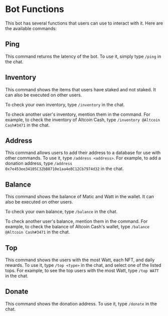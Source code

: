 # Bot Functions

This bot has several functions that users can use to interact with it. Here are the available commands:

## Ping

This command returns the latency of the bot. To use it, simply type `/ping` in the chat.

## Inventory

This command shows the items that users have staked and not staked. It can also be executed on other users.

To check your own inventory, type `/inventory` in the chat.

To check another user's inventory, mention them in the command. For example, to check the inventory of Altcoin Cash, type `/inventory @Altcoin Cash#3471` in the chat.

## Address

This command allows users to add their address to a database for use with other commands. To use it, type `/address <address>`. For example, to add a donation address, type `/address 0x7e453ee34105C32bB8710e1aa4e8C12Cb7974d32` in the chat.

## Balance

This command shows the balance of Matic and Watt in the wallet. It can also be executed on other users.

To check your own balance, type `/balance` in the chat.

To check another user's balance, mention them in the command. For example, to check the balance of Altcoin Cash's wallet, type `/balance @Altcoin Cash#3471` in the chat.

## Top

This command shows the users with the most Watt, each NFT, and daily rewards. To use it, type `/top <type>` in the chat, and select one of the listed tops. For example, to see the top users with the most Watt, type `/top WATT` in the chat.

## Donate

This command shows the donation address. To use it, type `/donate` in the chat.
